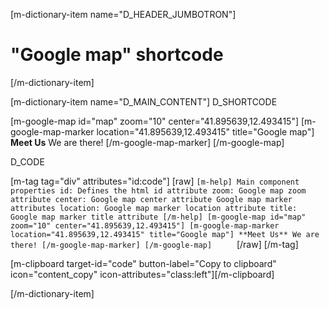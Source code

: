 [m-dictionary-item name="D_HEADER_JUMBOTRON"]
  # "Google map" shortcode
[/m-dictionary-item]

[m-dictionary-item name="D_MAIN_CONTENT"]
  D_SHORTCODE

  [m-google-map id="map" zoom="10" center="41.895639,12.493415"]
    [m-google-map-marker location="41.895639,12.493415" title="Google map"]
      **Meet Us**
      We are there!
    [/m-google-map-marker]
  [/m-google-map]

  D_CODE

  [m-tag tag="div" attributes="id:code"]
    [raw]
    ```
      [m-help]
        Main component properties
        id: Defines the html id attribute
        zoom: Google map zoom attribute
        center: Google map center attribute
        Google map marker attributes
        location: Google map marker location attribute
        title: Google map marker title attribute
      [/m-help]
      [m-google-map id="map" zoom="10" center="41.895639,12.493415"]
        [m-google-map-marker location="41.895639,12.493415" title="Google map"]
          **Meet Us**
          We are there!
        [/m-google-map-marker]
      [/m-google-map]     
    ```
    [/raw]
  [/m-tag]  

  [m-clipboard target-id="code" button-label="Copy to clipboard" icon="content_copy" icon-attributes="class:left"][/m-clipboard]

[/m-dictionary-item]
